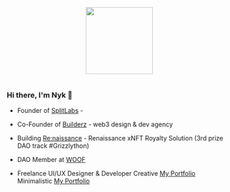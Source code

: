 <p align="center"><img src="https://images-ext-2.discordapp.net/external/tB5QAgTwqqW_TuAWM_FE2tqTdX4lBngDdx16OI6omys/https/media.discordapp.net/attachments/945872969845063730/962815619449913364/skelly_shadow.gif" width="150"/>
<p align="center"><img src="https://komarev.com/ghpvc/?username=0xNyk&style=flat-square&color=blue" alt=""></p>

### Hi there, I'm Nyk 👋

- Founder of [SplitLabs](https://twitter.com/split_labs) - 
- Co-Founder of [Builderz](https://twitter.com/builderz__) - web3 design & dev agency 
- Building [Re:naissance](https://twitter.com/renaissance_xyz) - Renaissance xNFT Royalty Solution (3rd prize DAO track #Grizzlython)
- DAO Member at [WOOF](https://twitter.com/woofsolana)

- Freelance UI/UX Designer & Developer
Creative [My Portfolio](https://nyk-portfolio.vercel.app/)  Minimalistic [My Portfolio](https://nyk-dev.vercel.app) 


